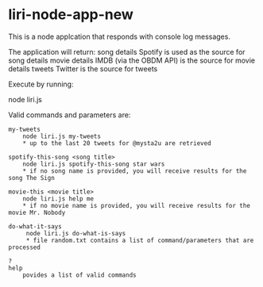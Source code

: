 # liri-node-app-new

This is a node applcation that responds with console log messages.

The application will return:
    song details        Spotify is used as the source for song details
    movie details       IMDB (via the OBDM API) is the source for movie details
    tweets              Twitter is the source for tweets

Execute by running:

node liri.js <command> <parameter>

Valid commands and parameters are:

    my-tweets
        node liri.js my-tweets
        * up to the last 20 tweets for @mysta2u are retrieved

    spotify-this-song <song title>
        node liri.js spotify-this-song star wars
        * if no song name is provided, you will receive results for the song The Sign

    movie-this <movie title>
        node liri.js help me
        * if no movie name is provided, you will receive results for the movie Mr. Nobody

    do-what-it-says
         node liri.js do-what-is-says
         * file random.txt contains a list of command/parameters that are processed

    ?
    help
        povides a list of valid commands